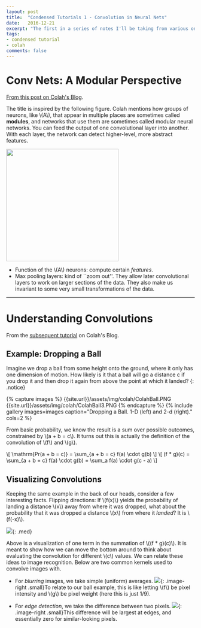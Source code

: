 ```yaml
---
layout: post
title:  "Condensed Tutorials 1 - Convolution in Neural Nets"
date:   2016-12-21
excerpt: "The first in a series of notes I'll be taking from various online sources. Here I go over two posts from Colah's blog, condensed to the main ideas."
tags:
- condensed tutorial
- colah
comments: false
---
```



# Conv Nets: A Modular Perspective

[From this post on Colah's Blog](https://colah.github.io/posts/2014-07-Conv-Nets-Modular/).

The title is inspired by the following figure. Colah mentions how groups of neurons, like \\(A\\), that appear in multiple places are sometimes called __modules__, and networks that use them are sometimes called modular neural networks. You can feed the output of one convolutional layer into another. With each layer, the network can detect higher-level, more abstract features.

<img src="{{site.url}}/assets/img/colah/ColahConv2.PNG" style="width: 300px;"/>

* Function of the \\(A\\) neurons: compute certain _features_.
* Max pooling layers: kind of ``zoom out''. They allow later convolutional layers to work on larger sections of the data. They also make us invariant to some very small transformations of the data.

------------------------------------------------------

# Understanding Convolutions

From the [subsequent tutorial](https://colah.github.io/posts/2014-07-Understanding-Convolutions/) on Colah's Blog.

## Example: Dropping a Ball

Imagine we drop a ball from some height onto the ground, where it only has one dimension of motion. How likely is it that a ball will go a distance c if you drop it and then drop it again from above the point at which it landed?
{: .notice}

{% capture images %}
    {{site.url}}/assets/img/colah/ColahBall.PNG
    {{site.url}}/assets/img/colah/ColahBall3.PNG
{% endcapture %}
{% include gallery images=images caption="Dropping a Ball. 1-D (left) and 2-d (right)." cols=2 %}


From basic probability, we know the result is a sum over possible outcomes, constrained by \\(a + b = c\\). It turns out this is actually the definition of the convolution of \\(f\\) and \\(g\\). 


\\[ \mathrm{Pr(a + b = c)} = \sum_{a + b = c} f(a) \cdot g(b) \\]
\\[ (f * g)(c) = \sum_{a + b = c} f(a) \cdot g(b) = \sum_a f(a) \cdot g(c - a) \\]


## Visualizing Convolutions

Keeping the same example in the back of our heads, consider a few interesting facts. Flipping directions: If \\(f(x)\\) yields the probability of landing a distance \\(x\\) away from where it was dropped, what about the probability that it was dropped a distance \\(x\\) from where it _landed_? It is \\(f(-x)\\). 
	
![](http://colah.github.io/posts/2014-07-Understanding-Convolutions/img/ProbConv-Intermediate.png){: .med}

	
Above is a visualization of one term in the summation of \\((f * g)(c)\\). It is meant to show how we can move the bottom around to think about evaluating the convolution for different \\(c\\) values. We can relate these ideas to image recognition. Below are two common kernels used to convolve images with. 


* For _blurring_ images, we take simple (uniform) averages. ![]({{site.url}}/assets/img/colah/ColahKernel1.PNG){: .image-right .small}To relate to our ball example, this is like letting \\(f\\) be pixel intensity and \\(g\\) be pixel weight (here this is just 1/9). 



* For _edge detection_, we take the difference between two pixels. ![]({{site.url}}/assets/img/colah/ColahKernel2.PNG){: .image-right .small}This difference will be largest at edges, and essentially zero for similar-looking pixels. 




